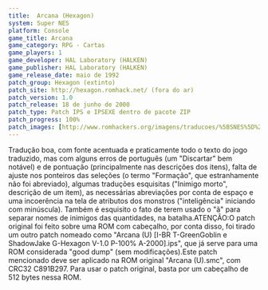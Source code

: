 ```yaml
---
title:  Arcana (Hexagon)
system: Super NES
platform: Console
game_title: Arcana
game_category: RPG - Cartas
game_players: 1
game_developer: HAL Laboratory (HALKEN)
game_publisher: HAL Laboratory (HALKEN)
game_release_date: maio de 1992
patch_group: Hexagon (extinto)
patch_site: http://hexagon.romhack.net/ (fora do ar)
patch_version: 1.0
patch_release: 18 de junho de 2000
patch_type: Patch IPS e IPSEXE dentro de pacote ZIP
patch_progress: 100%
patch_images: [http://www.romhackers.org/imagens/traducoes/%5BSNES%5D%20Arcana%20-%20Hexagon%20-%201.png,http://www.romhackers.org/imagens/traducoes/%5BSNES%5D%20Arcana%20-%20Hexagon%20-%202.png,http://www.romhackers.org/imagens/traducoes/%5BSNES%5D%20Arcana%20-%20Hexagon%20-%203.png]
---
```

Tradução boa, com fonte acentuada e praticamente todo o texto do jogo traduzido, mas com alguns erros de português (um "Discartar" bem notável) e de pontuação (principalmente nas descrições dos itens), falta de ajuste nos ponteiros das seleções (o termo "Formação", que estranhamente não foi abreviado), algumas traduções esquisitas ("Inimigo morto", descrição de um item), as necessárias abreviações por conta de espaço e uma incoerência na tela de atributos dos monstros ("inteligência" iniciando com minúscula). Também é esquisito o fato de terem usado o "ã" para separar nomes de inimigos das quantidades, na batalha.ATENÇÃO:O patch original foi feito sobre uma ROM com cabeçalho, por conta disso, foi tirado um outro patch nomeado como "Arcana (U) [I-BR T-GreenGoblin e ShadowJake G-Hexagon V-1.0 P-100% A-2000].ips", que já serve para uma ROM considerada "good dump" (sem modificações).Este patch mencionado deve ser aplicado na ROM original "Arcana (U).smc", com CRC32 C891B297. Para usar o patch original, basta por um cabeçalho de 512 bytes nessa ROM.